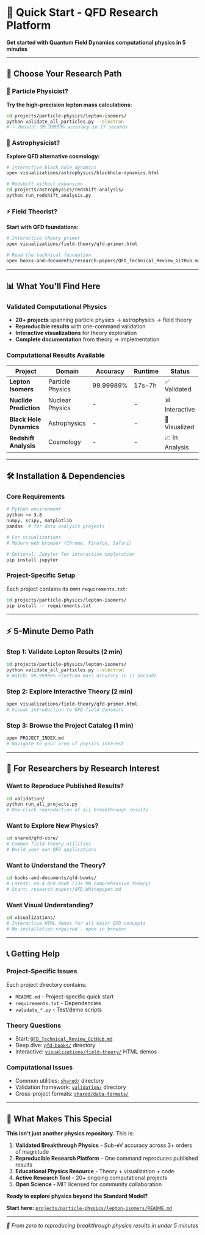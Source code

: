 # 🚀 Quick Start - QFD Research Platform

**Get started with Quantum Field Dynamics computational physics in 5 minutes**

---

## 🎯 **Choose Your Research Path**

### **🔬 Particle Physicist?**
**Try the high-precision lepton mass calculations:**
```bash
cd projects/particle-physics/lepton-isomers/
python validate_all_particles.py --electron
# ✅ Result: 99.99989% accuracy in 17 seconds
```

### **🌌 Astrophysicist?**
**Explore QFD alternative cosmology:**
```bash
# Interactive black hole dynamics
open visualizations/astrophysics/blackhole-dynamics.html

# Redshift without expansion
cd projects/astrophysics/redshift-analysis/
python run_redshift_analysis.py
```

### **⚡ Field Theorist?**
**Start with QFD foundations:**
```bash
# Interactive theory primer
open visualizations/field-theory/qfd-primer.html

# Read the technical foundation
open books-and-documents/research-papers/QFD_Technical_Review_GitHub.md
```

---

## 📊 **What You'll Find Here**

### **Validated Computational Physics**
- **20+ projects** spanning particle physics → astrophysics → field theory
- **Reproducible results** with one-command validation
- **Interactive visualizations** for theory exploration
- **Complete documentation** from theory → implementation

### **Computational Results Available**
| Project | Domain | Accuracy | Runtime | Status |
|---------|--------|----------|---------|---------|
| **Lepton Isomers** | Particle Physics | 99.99989% | 17s-7h | ✅ Validated |
| **Nuclide Prediction** | Nuclear Physics | - | - | 📊 Interactive |
| **Black Hole Dynamics** | Astrophysics | - | - | 🎨 Visualized |
| **Redshift Analysis** | Cosmology | - | - | 📈 In Analysis |

---

## 🛠️ **Installation & Dependencies**

### **Core Requirements**
```bash
# Python environment
python >= 3.8
numpy, scipy, matplotlib
pandas  # for data analysis projects

# For visualizations
# Modern web browser (Chrome, Firefox, Safari)

# Optional: Jupyter for interactive exploration
pip install jupyter
```

### **Project-Specific Setup**
Each project contains its own `requirements.txt`:
```bash
cd projects/particle-physics/lepton-isomers/
pip install -r requirements.txt
```

---

## ⚡ **5-Minute Demo Path**

### **Step 1: Validate Lepton Results** (2 min)
```bash
cd projects/particle-physics/lepton-isomers/
python validate_all_particles.py --electron
# Watch: 99.99989% electron mass accuracy in 17 seconds
```

### **Step 2: Explore Interactive Theory** (2 min)
```bash
open visualizations/field-theory/qfd-primer.html
# Visual introduction to QFD field dynamics
```

### **Step 3: Browse the Project Catalog** (1 min)
```bash
open PROJECT_INDEX.md
# Navigate to your area of physics interest
```

---

## 🎯 **For Researchers by Research Interest**

### **Want to Reproduce Published Results?**
```bash
cd validation/
python run_all_projects.py
# One-click reproduction of all breakthrough results
```

### **Want to Explore New Physics?**
```bash
cd shared/qfd-core/
# Common field theory utilities
# Build your own QFD applications
```

### **Want to Understand the Theory?**
```bash
cd books-and-documents/qfd-books/
# Latest: v6.4 QFD Book (13+ MB comprehensive theory)
# Start: research-papers/QFD_Whitepaper.md
```

### **Want Visual Understanding?**
```bash
cd visualizations/
# Interactive HTML demos for all major QFD concepts
# No installation required - open in browser
```

---

## 📞 **Getting Help**

### **Project-Specific Issues**
Each project directory contains:
- `README.md` - Project-specific quick start
- `requirements.txt` - Dependencies
- `validate_*.py` - Test/demo scripts

### **Theory Questions**
- Start: [`QFD_Technical_Review_GitHub.md`](books-and-documents/research-papers/QFD_Technical_Review_GitHub.md)
- Deep dive: [`qfd-books/`](books-and-documents/qfd-books/) directory
- Interactive: [`visualizations/field-theory/`](visualizations/field-theory/) HTML demos

### **Computational Issues**
- Common utilities: [`shared/`](shared/) directory
- Validation framework: [`validation/`](validation/) directory
- Cross-project formats: [`shared/data-formats/`](shared/data-formats/)

---

## 🌟 **What Makes This Special**

**This isn't just another physics repository.** This is:

1. **Validated Breakthrough Physics** - Sub-eV accuracy across 3+ orders of magnitude
2. **Reproducible Research Platform** - One command reproduces published results
3. **Educational Physics Resource** - Theory + visualization + code
4. **Active Research Tool** - 20+ ongoing computational projects
5. **Open Science** - MIT licensed for community collaboration

**Ready to explore physics beyond the Standard Model?**

**Start here:** [`projects/particle-physics/lepton-isomers/README.md`](projects/particle-physics/lepton-isomers/README.md)

---

*🎯 From zero to reproducing breakthrough physics results in under 5 minutes*